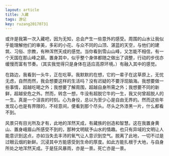 ```yaml
---
layout: article
title: 入藏
tags: 游记
key: ruzang20170731
---
```


或许是我第一次入藏吧，因为无知，总会产生一些意外的感受。周围的山水让我似乎能理解他们的审美，多彩的小花、与众不同的山顶、湛蓝的天空，与他们的建筑、习俗、宗教，有种浑然天成的感觉。当你看到雪山山峰，又怎能不相信，有一个天国在那山峰之巅。置身其中，似乎整个身体都随之做出了调整，行动的步伐亦缓慢而富有节奏。（其实我觉得只是身体在适应高原环境。）有融入其中的感觉。

<!--more-->

在路边，我看到一头牛，正在吃草。我默默的在想，它的一辈子在这草原上，无忧无虑，自然而然，我会想要这样的生活吗？没有迟疑的不要浮现脑海。我想要做一些事情，超越吃喝之外；我想要了解周围，超越自身所需之外；我想要不同的新鲜，超越安危之外。然而，转念一想，牛没有超脱它牛的一生，我又何曾超脱人的一生。真是一个沮丧的时刻。心为身役，总以为至少心是自由无界的。然而这些年发现心也是有界限的，不经意间，便看到那个尽头。尽头之外漆黑一片，什么都看不到。

风景只有目光所及才有，此地的浑然天成，有藏族的创造和智慧。这在我置身黄山、置身峨眉山所感受不到的，那种文明赋予山水的情趣。也只有异域的文明让人能意识到这点，亦如当失去丰沛的氧气让人意识到空气。脱离了此地，一切不过是过眼云烟的新鲜。沉浸其中方能感受到生命的厚度。如此方能扎根于大地，与自身所处之地浑然天成。于是狂风暴雨，亦是一景。死亡亦是一景。